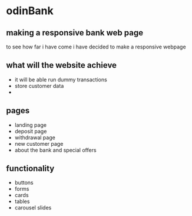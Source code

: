 # odinBank
## making a responsive bank web page
to see how far i have come i have decided to make a responsive webpage

## what will the website achieve
- it will be able run dummy transactions
- store customer data
- 
## pages
- landing page
- deposit page
- withdrawal page
- new customer page
- about the bank and special offers

## functionality
- buttons
- forms
- cards
- tables
- carousel slides